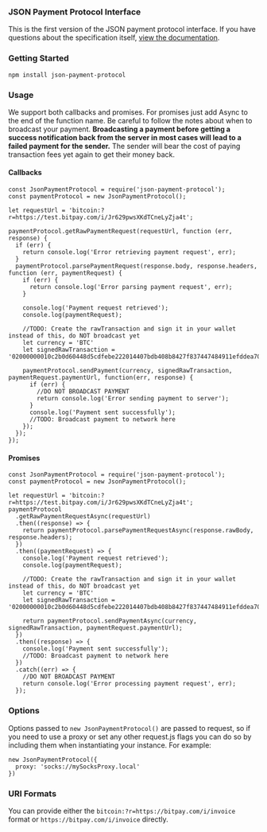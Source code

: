 ### JSON Payment Protocol Interface

This is the first version of the JSON payment protocol interface. If you have questions about the specification itself, [view the documentation](specification.md).

### Getting Started

`npm install json-payment-protocol`

### Usage

We support both callbacks and promises. For promises just add Async to the end of the function name. Be careful to follow the notes about when to broadcast your payment. **Broadcasting a payment before getting a success notification back from the server in most cases will lead to a failed payment for the sender.** The sender will bear the cost of paying transaction fees yet again to get their money back.

#### Callbacks
```
const JsonPaymentProtocol = require('json-payment-protocol');
const paymentProtocol = new JsonPaymentProtocol();

let requestUrl = 'bitcoin:?r=https://test.bitpay.com/i/Jr629pwsXKdTCneLyZja4t';

paymentProtocol.getRawPaymentRequest(requestUrl, function (err, response) {
  if (err) {
    return console.log('Error retrieving payment request', err);
  }
  paymentProtocol.parsePaymentRequest(response.body, response.headers, function (err, paymentRequest) {
    if (err) {
      return console.log('Error parsing payment request', err);
    }

    console.log('Payment request retrieved');
    console.log(paymentRequest);

    //TODO: Create the rawTransaction and sign it in your wallet instead of this, do NOT broadcast yet
    let currency = 'BTC'
    let signedRawTransaction = '02000000010c2b0d60448d5cdfebe222014407bdb408b8427f837447484911efddea700323000000006a47304402201d3ed3117f1968c3b0a078f15f8462408c745ff555b173eff3dfe0a25e063c0c02200551572ec33d45ece8e64275970bd1b1694621f0ed8fac2f7e18095f170fe3fe012102d4edb773e3bd94e1251790f5cc543cbfa76c2b0abad14898674b1c4e27176ef2ffffffff02c44e0100000000001976a914dd826377dcf2075e5065713453cfad675ba9434f88aca070002a010000001976a914e7d0344ba970301e93cd7b505c7ae1b5bcf5639288ac00000000';

    paymentProtocol.sendPayment(currency, signedRawTransaction, paymentRequest.paymentUrl, function(err, response) {
      if (err) {
        //DO NOT BROADCAST PAYMENT
        return console.log('Error sending payment to server');
      }
      console.log('Payment sent successfully');
      //TODO: Broadcast payment to network here
    });
  });
});
```

#### Promises
```
const JsonPaymentProtocol = require('json-payment-protocol');
const paymentProtocol = new JsonPaymentProtocol();

let requestUrl = 'bitcoin:?r=https://test.bitpay.com/i/Jr629pwsXKdTCneLyZja4t';
paymentProtocol
  .getRawPaymentRequestAsync(requestUrl)
  .then((response) => {
    return paymentProtocol.parsePaymentRequestAsync(response.rawBody, response.headers);
  })
  .then((paymentRequest) => {
    console.log('Payment request retrieved');
    console.log(paymentRequest);
    
    //TODO: Create the rawTransaction and sign it in your wallet instead of this, do NOT broadcast yet
    let currency = 'BTC'
    let signedRawTransaction = '02000000010c2b0d60448d5cdfebe222014407bdb408b8427f837447484911efddea700323000000006a47304402201d3ed3117f1968c3b0a078f15f8462408c745ff555b173eff3dfe0a25e063c0c02200551572ec33d45ece8e64275970bd1b1694621f0ed8fac2f7e18095f170fe3fe012102d4edb773e3bd94e1251790f5cc543cbfa76c2b0abad14898674b1c4e27176ef2ffffffff02c44e0100000000001976a914dd826377dcf2075e5065713453cfad675ba9434f88aca070002a010000001976a914e7d0344ba970301e93cd7b505c7ae1b5bcf5639288ac00000000';

    return paymentProtocol.sendPaymentAsync(currency, signedRawTransaction, paymentRequest.paymentUrl);
  })
  .then((response) => {
    console.log('Payment sent successfully');
    //TODO: Broadcast payment to network here
  })
  .catch((err) => {
    //DO NOT BROADCAST PAYMENT
    return console.log('Error processing payment request', err);
  });
```

### Options

Options passed to `new JsonPaymentProtocol()` are passed to request, so if you need to use a proxy or set any other request.js flags you can do so by including them when instantiating your instance. For example:

```
new JsonPaymentProtocol({
  proxy: 'socks://mySocksProxy.local'
})
```

### URI Formats
You can provide either the `bitcoin:?r=https://bitpay.com/i/invoice` format or `https://bitpay.com/i/invoice` directly.

